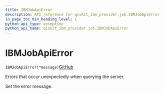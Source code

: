 ```yaml
---
title: IBMJobApiError
description: API reference for qiskit_ibm_provider.job.IBMJobApiError
in_page_toc_min_heading_level: 1
python_api_type: exception
python_api_name: qiskit_ibm_provider.job.IBMJobApiError
---
```


# IBMJobApiError

<span id="qiskit_ibm_provider.job.IBMJobApiError" />

`IBMJobApiError(*message)`[GitHub](https://github.com/qiskit/qiskit-ibm-provider/tree/stable/0.7/qiskit_ibm_provider/job/exceptions.py "view source code")

Errors that occur unexpectedly when querying the server.

Set the error message.

